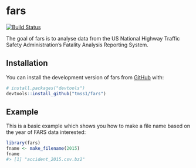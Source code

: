 
<!-- README.md is generated from README.Rmd. Please edit that file -->

# fars

<!-- badges: start -->

[![Build
Status](https://app.travis-ci.com/tmss1/fars.svg?branch=main)](https://app.travis-ci.com/tmss1/fars)
<!-- badges: end -->

The goal of fars is to analyse data from the US National Highway Traffic
Safety Administration’s Fatality Analysis Reporting System.

## Installation

You can install the development version of fars from
[GitHub](https://github.com/) with:

``` r
# install.packages("devtools")
devtools::install_github("tmss1/fars")
```

## Example

This is a basic example which shows you how to make a file name based on
the year of FARS data interested:

``` r
library(fars)
fname <- make_filename(2015)
fname
#> [1] "accident_2015.csv.bz2"
```
